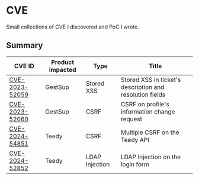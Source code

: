 # CVE

Small collections of CVE I discovered and PoC I wrote.

## Summary

| CVE ID                                     | Product impacted | Type           | Title                                                           |
|--------------------------------------------|------------------|----------------|-----------------------------------------------------------------|
| [CVE-2023-52059](CVE-2023-52059/README.md) | GestSup          | Stored XSS     | Stored XSS in ticket's description and resolution fields        |
| [CVE-2023-52060](CVE-2023-52060/README.md) | GestSup          | CSRF           | CSRF on profile's information change request                    |
| [CVE-2024-54851](CVE-2024-54851/README.md) | Teedy            | CSRF           | Multiple CSRF on the Teedy API                                  |
| [CVE-2024-52852](CVE-2024-52852/README.md) | Teedy            | LDAP Injection | LDAP Injection on the login form                                |
